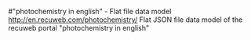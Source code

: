 #"photochemistry in english" - Flat file data model
http://en.recuweb.com/photochemistry/
Flat JSON file data model of the recuweb portal "photochemistry in english"
